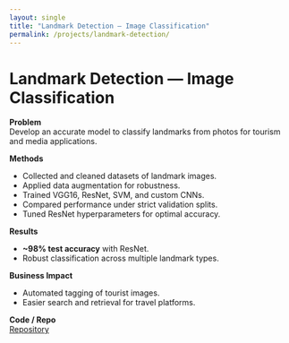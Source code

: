 ```yaml
---
layout: single
title: "Landmark Detection — Image Classification"
permalink: /projects/landmark-detection/
---
```


# Landmark Detection — Image Classification

**Problem**  
Develop an accurate model to classify landmarks from photos for tourism and media applications.

**Methods**
- Collected and cleaned datasets of landmark images.  
- Applied data augmentation for robustness.  
- Trained VGG16, ResNet, SVM, and custom CNNs.  
- Compared performance under strict validation splits.  
- Tuned ResNet hyperparameters for optimal accuracy.

**Results**
- **~98% test accuracy** with ResNet.  
- Robust classification across multiple landmark types.  

**Business Impact**
- Automated tagging of tourist images.  
- Easier search and retrieval for travel platforms.  

**Code / Repo**  
[Repository](https://github.com/Amro6625/Landmark_Detection.git)
